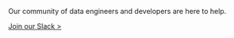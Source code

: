 Our community of data engineers and developers are here to help.

[Join our Slack >](https://kestra.io/slack)